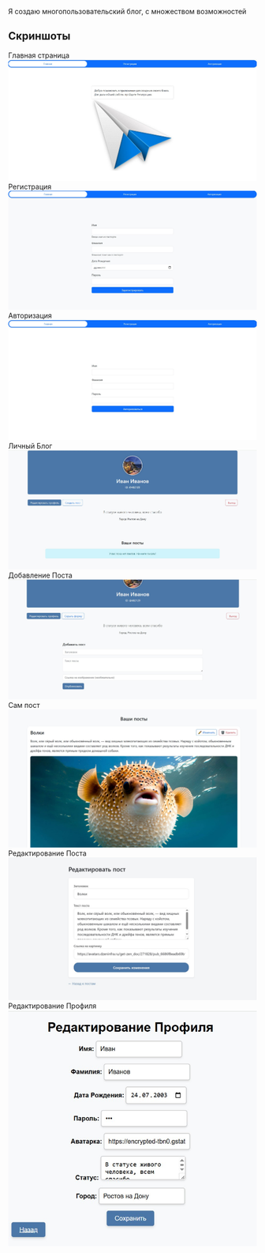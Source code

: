 Я создаю многопользовательский блог, с множеством возможностей
## Скриншоты
Главная страница
![Главная страница](Scrins/Screenshot_1.jpg)
Регистрация
![Регистрация](Scrins/Screenshot_2.jpg)
Авторизация
![Авторизация](Scrins/Screenshot_3.jpg)
Личный Блог
![Личный Блог](Scrins/Screenshot_4.jpg)
Добавление Поста
![Добавление Поста](Scrins/Screenshot_5.jpg)
Сам пост
![Сам пост](Scrins/Screenshot_6.jpg)
Редактирование Поста
![Редактирование Поста](Scrins/Screenshot_7.jpg)
Редактирование Профиля
![Редактирование Профиля](Scrins/Screenshot_8.jpg)
